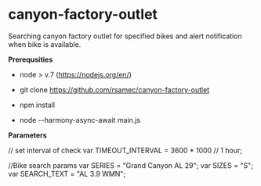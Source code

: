 # canyon-factory-outlet
Searching canyon factory outlet for specified bikes and alert notification when bike is available.


__Prerequsities__
+   node > v.7 (https://nodejs.org/en/)

+   git clone https://github.com/rsamec/canyon-factory-outlet
+   npm install
+   node --harmony-async-await main.js

__Parameters__

// set interval of check
var TIMEOUT_INTERVAL = 3600 * 1000 // 1 hour;

//Bike search params
var SERIES = "Grand Canyon AL 29";
var SIZES = "S";
var SEARCH_TEXT = "AL 3.9 WMN";


